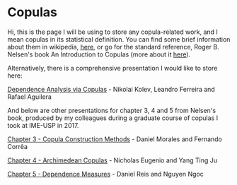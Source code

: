 # Copulas

Hi, this is the page I will be using to store any copula-related work, and I mean copulas in its statistical definition. You can find
some brief information about them in wikipedia, [here](https://en.wikipedia.org/wiki/Copula_(probability_theory)), or go for the standard
reference, Roger B. Nelsen's book An Introduction to Copulas (more about it [here](https://www.springer.com/la/book/9780387286594)).

Alternatively, there is a comprehensive presentation I would like to store here:

<a href="/files/copulas/Dependence Analysis via Copulas.pdf">Dependence Analysis via Copulas</a> - Nikolai Kolev, Leandro Ferreira and Rafael Aguilera

And below are other presentations for chapter 3, 4 and 5 from Nelsen's book, produced by my colleagues during a graduate course of copulas
I took at IME-USP in 2017.

<a href="/files/copulas/Copula Construction Methods.pdf">Chapter 3 - Copula Construction Methods</a> - Daniel Morales and Fernando Corrêa

<a href="/files/copulas/Archimedean Copulas.pdf">Chapter 4 - Archimedean Copulas</a> - Nicholas Eugenio and Yang Ting Ju

<a href="/files/copulas/Dependence Measures.pdf">Chapter 5 - Dependence Measures</a> - Daniel Reis and Nguyen Ngoc
